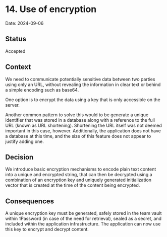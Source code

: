 # 14. Use of encryption

Date: 2024-09-06

## Status

Accepted

## Context

We need to communicate potentially sensitive data between two parties using only an URL, without revealing the information in clear text or behind a simple encoding such as base64.

One option is to encrypt the data using a key that is only accessible on the server.

Another common pattern to solve this would to be generate a unique identifier that was stored in a database along with a reference to the full URL (known as URL shortening). Shortening the URL itself was not deemed important in this case, however. Additionally, the application does not have a database at this time, and the size of this feature does not appear to justify adding one.

## Decision

We introduce basic encryption mechanisms to encode plain text content into a unique and encrypted string, that can then be decrypted using a combination of an encryption key and uniquely generated initialization vector that is created at the time of the content being encrypted.

## Consequences

A unique encryption key must be generated, safely stored in the team vault within 1Password (in case of the need for retrieval), sealed as a secret, and included within the application infrastructure. The application can now use this key to encrypt and decrypt content.
